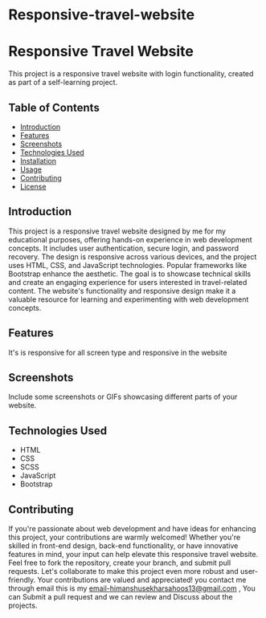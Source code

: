 # Responsive-travel-website
# Responsive Travel Website

This project is a responsive travel website with login functionality, created as part of a self-learning project.

## Table of Contents

- [Introduction](#introduction)
- [Features](#features)
- [Screenshots](#screenshots)
- [Technologies Used](#technologies-used)
- [Installation](#installation)
- [Usage](#usage)
- [Contributing](#contributing)
- [License](#license)

## Introduction

This project is a responsive travel website designed by me for my educational purposes, offering hands-on experience in web development concepts. It includes user authentication, secure login, and password recovery. The design is responsive across various devices, and the project uses HTML, CSS, and JavaScript technologies. Popular frameworks like Bootstrap enhance the aesthetic. The goal is to showcase technical skills and create an engaging experience for users interested in travel-related content. The website's functionality and responsive design make it a valuable resource for learning and experimenting with web development concepts.

## Features
It's is responsive for all screen type and responsive in the website 

## Screenshots

Include some screenshots or GIFs showcasing different parts of your website.

## Technologies Used

- HTML
- CSS
- SCSS
- JavaScript
- Bootstrap 


## Contributing
If you're passionate about web development and have ideas for enhancing this project, your contributions are warmly welcomed! Whether you're skilled in front-end design, back-end functionality, or have innovative features in mind, your input can help elevate this responsive travel website. Feel free to fork the repository, create your branch, and submit pull requests. Let's collaborate to make this project even more robust and user-friendly. Your contributions are valued and appreciated! you contact me through email this is my email-himanshusekharsahoos13@gmail.com , You can Submit a pull request and we can review and Discuss about the projects.
